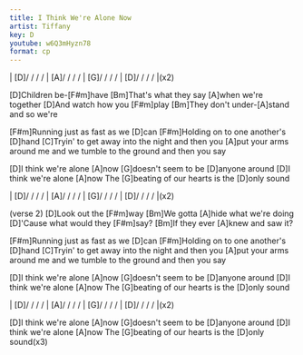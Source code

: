 ```yaml
---
title: I Think We're Alone Now
artist: Tiffany
key: D
youtube: w6Q3mHyzn78
format: cp
---
```


| [D]/ / / / | [A]/ / / / | [G]/ / / / | [D]/ / / / |(x2)

[D]Children be-[F#m]have
[Bm]That's what they say [A]when we're together
[D]And watch how you [F#m]play
[Bm]They don't under-[A]stand and so we're

[F#m]Running just as fast as we [D]can
[F#m]Holding on to one another's [D]hand
[C]Tryin' to get away into the night and then you
[A]put your arms around me and we tumble to the ground and then you say

[D]I think we're alone [A]now
[G]doesn't seem to be [D]anyone around
[D]I think we're alone [A]now
The [G]beating of our hearts is the [D]only sound

| [D]/ / / / | [A]/ / / / | [G]/ / / / | [D]/ / / / |(x2)

(verse 2)
[D]Look out the [F#m]way
[Bm]We gotta [A]hide what we're doing
[D]'Cause what would they [F#m]say?
[Bm]If they ever [A]knew and saw it?

[F#m]Running just as fast as we [D]can
[F#m]Holding on to one another's [D]hand
[C]Tryin' to get away into the night and then you
[A]put your arms around me and we tumble to the ground and then you say

[D]I think we're alone [A]now
[G]doesn't seem to be [D]anyone around
[D]I think we're alone [A]now
The [G]beating of our hearts is the [D]only sound

| [D]/ / / / | [A]/ / / / | [G]/ / / / | [D]/ / / / |(x2)

[D]I think we're alone [A]now
[G]doesn't seem to be [D]anyone around
[D]I think we're alone [A]now
The [G]beating of our hearts is the [D]only sound(x3)
